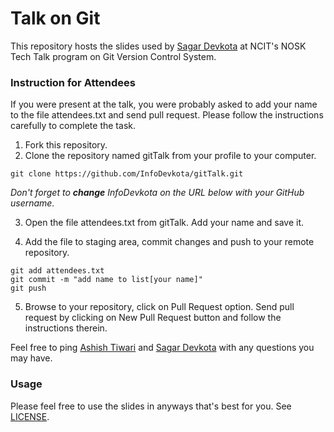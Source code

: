 # Talk on Git
This repository hosts the slides used by [Sagar Devkota](https://www.devkotasagar.com.np) at NCIT's NOSK Tech Talk program on Git Version Control System.


### Instruction for Attendees
If you were present at the talk, you were probably asked to add your name to the file attendees.txt and send pull request. Please follow the instructions carefully to complete the task.

1. Fork this repository.
2. Clone the repository named gitTalk from your profile to your computer. 

 `git clone https://github.com/InfoDevkota/gitTalk.git`

 *Don't forget to **change** InfoDevkota on the URL below with your GitHub username.*

3. Open the file attendees.txt from gitTalk. Add your name and save it.

4. Add the file to staging area, commit changes and push to your remote repository.

 ```
git add attendees.txt
git commit -m "add name to list[your name]"
git push
```

5. Browse to your repository, click on Pull Request option. Send pull request by clicking on New Pull Request button and follow the instructions therein. 

Feel free to ping [Ashish Tiwari](https://github.com/MegaMind98) and [Sagar Devkota](https://github.com/InfoDevkota) with any questions you may have.


### Usage
Please feel free to use the slides in anyways that's best for you. See [LICENSE](https://raw.githubusercontent.com/MegaMind98/gitTalk/master/LICENSE). 
